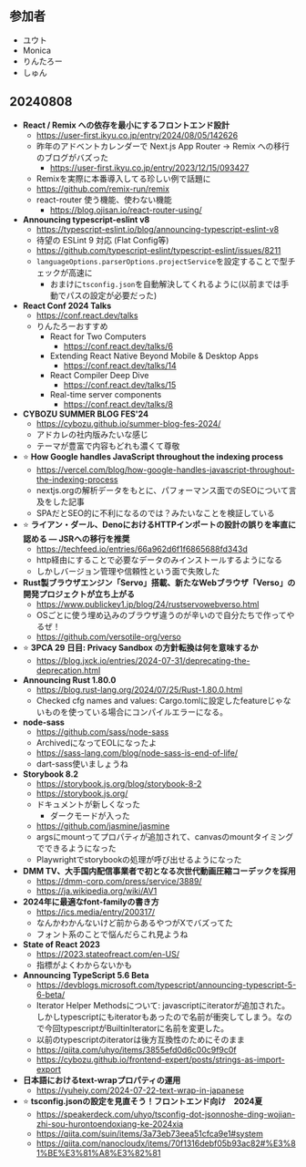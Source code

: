 ## 参加者

- ユウト
- Monica
- りんたろー
- しゅん

## 20240808

- **React / Remix への依存を最小にするフロントエンド設計**
  - https://user-first.ikyu.co.jp/entry/2024/08/05/142626
  - 昨年のアドベントカレンダーで Next.js App Router -> Remix への移行のブログがバズった
    - https://user-first.ikyu.co.jp/entry/2023/12/15/093427
  - Remixを実際に本番導入してる珍しい例で話題に
  - https://github.com/remix-run/remix
  - react-router 使う機能、使わない機能
    - https://blog.ojisan.io/react-router-using/
- **Announcing typescript-eslint v8**
  - https://typescript-eslint.io/blog/announcing-typescript-eslint-v8
  - 待望の ESLint 9 対応 (Flat Config等)
  - https://github.com/typescript-eslint/typescript-eslint/issues/8211
  - `languageOptions.parserOptions.projectService`を設定することで型チェックが高速に
    - おまけに`tsconfig.json`を自動解決してくれるように(以前までは手動でパスの設定が必要だった)
- **React Conf 2024 Talks**
  - https://conf.react.dev/talks
  - りんたろーおすすめ
    - React for Two Computers
      - https://conf.react.dev/talks/6
    - Extending React Native Beyond Mobile & Desktop Apps
      - https://conf.react.dev/talks/14
    - React Compiler Deep Dive
      - https://conf.react.dev/talks/15
    - Real-time server components
      - https://conf.react.dev/talks/8
- **CYBOZU SUMMER BLOG FES'24**
  - https://cybozu.github.io/summer-blog-fes-2024/
  - アドカレの社内版みたいな感じ
  - テーマが豊富で内容もどれも濃くて尊敬
- ⭐️ **How Google handles JavaScript throughout the indexing process**
  - https://vercel.com/blog/how-google-handles-javascript-throughout-the-indexing-process
  - nextjs.orgの解析データをもとに、パフォーマンス面でのSEOについて言及をした記事
  - SPAだとSEO的に不利になるのでは？みたいなことを検証している
- ⭐️ **ライアン・ダール、DenoにおけるHTTPインポートの設計の誤りを率直に認める — JSRへの移行を推奨**
  - https://techfeed.io/entries/66a962d6f1f6865688fd343d
  - http経由にすることで必要なデータのみインストールするようになる
  - しかしバージョン管理や信頼性という面で失敗した
- **Rust製ブラウザエンジン「Servo」搭載、新たなWebブラウザ「Verso」の開発プロジェクトが立ち上がる**
  - https://www.publickey1.jp/blog/24/rustservowebverso.html
  - OSごとに使う埋め込みのブラウザ違うのが辛いので自分たちで作ってやるぜ！
  - https://github.com/versotile-org/verso
- ⭐️ **3PCA 29 日目: Privacy Sandbox の方針転換は何を意味するか**
  - https://blog.jxck.io/entries/2024-07-31/deprecating-the-deprecation.html
- **Announcing Rust 1.80.0**
  - https://blog.rust-lang.org/2024/07/25/Rust-1.80.0.html
  - Checked cfg names and values: Cargo.tomlに設定したfeatureじゃないものを使っている場合にコンパイルエラーになる。
- **node-sass**
  - https://github.com/sass/node-sass
  - ArchivedになってEOLになったよ
  - https://sass-lang.com/blog/node-sass-is-end-of-life/
  - dart-sass使いましょうね
- **Storybook 8.2**
  - https://storybook.js.org/blog/storybook-8-2
  - https://storybook.js.org/
  - ドキュメントが新しくなった
    - ダークモードが入った
  - https://github.com/jasmine/jasmine
  - argsにmountってプロパティが追加されて、canvasのmountタイミングでできるようになった
  - Playwrightでstorybookの処理が呼び出せるようになった
- **DMM TV、大手国内配信事業者で初となる次世代動画圧縮コーデックを採用**
  - https://dmm-corp.com/press/service/3889/
  - https://ja.wikipedia.org/wiki/AV1
- **2024年に最適なfont-familyの書き方**
  - https://ics.media/entry/200317/
  - なんかわかんないけど前からあるやつがXでバズってた
  - フォント系のことで悩んだらこれ見ようね
- **State of React 2023**
  - https://2023.stateofreact.com/en-US/
  - 指標がよくわからないかも
- **Announcing TypeScript 5.6 Beta**
  - https://devblogs.microsoft.com/typescript/announcing-typescript-5-6-beta/
  - Iterator Helper Methodsについて: javascriptにiteratorが追加された。しかしtypescriptにもiteratorもあったので名前が衝突してしまう。なので今回typescriptがBuiltinIteratorに名前を変更した。
  - 以前のtypescriptのiteratorは後方互換性のためにそのまま
  - https://qiita.com/uhyo/items/3855efd0d6c00c9f9c0f
  - https://cybozu.github.io/frontend-expert/posts/strings-as-import-export
- **日本語におけるtext-wrapプロパティの運用**
  - https://yuheiy.com/2024-07-22-text-wrap-in-japanese
- ⭐️ **tsconfig.jsonの設定を見直そう！フロントエンド向け　2024夏**
  - https://speakerdeck.com/uhyo/tsconfig-dot-jsonnoshe-ding-wojian-zhi-sou-hurontoendoxiang-ke-2024xia
  - https://qiita.com/suin/items/3a73eb73eea51cfca9e1#system
  - https://qiita.com/nanocloudx/items/70f1316debf05b93ac82#%E3%81%BE%E3%81%A8%E3%82%81
